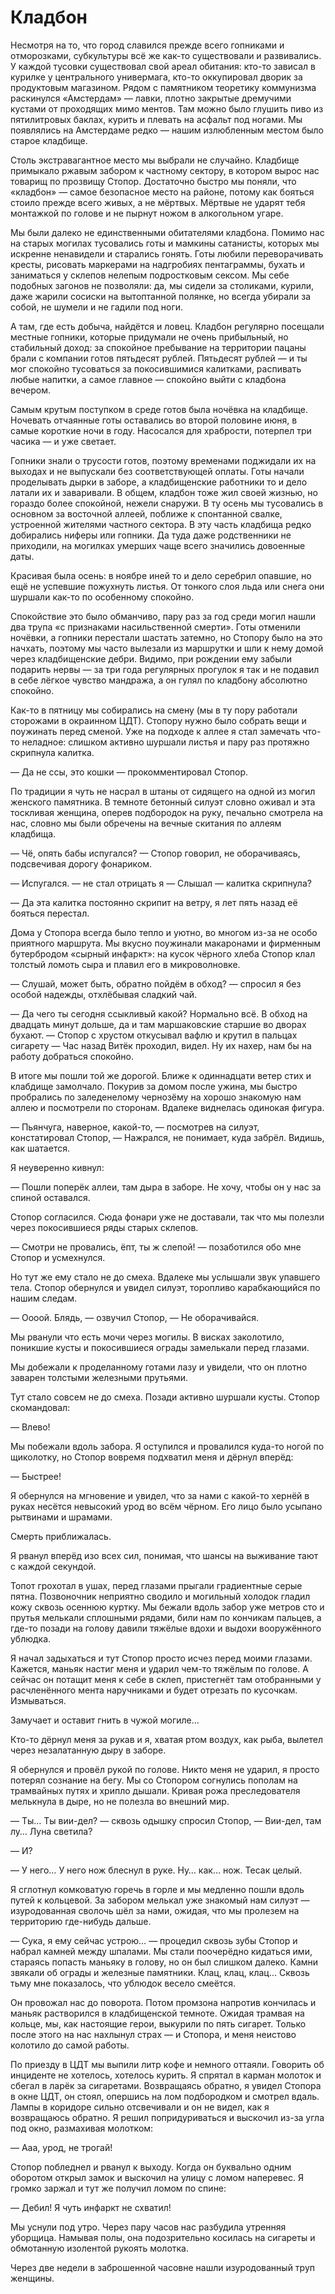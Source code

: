 # Кладбон

Несмотря на то, что город славился прежде всего гопниками и отморозками, субкультуры всё же как-то существовали и развивались. У каждой тусовки существовал свой ареал обитания: кто-то зависал в курилке у центрального универмага, кто-то оккупировал дворик за продуктовым магазином. Рядом с памятником теоретику коммунизма раскинулся «Амстердам» — лавки, плотно закрытые дремучими кустами от проходящих мимо ментов. Там можно было глушить пиво из пятилитровых баклах, курить и плевать на асфальт под ногами.
Мы появлялись на Амстердаме редко — нашим излюбленным местом было старое кладбище.

Столь экстравагантное место мы выбрали не случайно. Кладбище примыкало ржавым забором к частному сектору, в котором вырос нас товарищ по прозвищу Стопор. Достаточно быстро мы поняли, что «кладбон» — самое безопасное место на районе, потому как бояться стоило прежде всего живых, а не мёртвых. Мёртвые не ударят тебя монтажкой по голове и не пырнут ножом в алкогольном угаре.

Мы были далеко не единственными обитателями кладбона. Помимо нас на старых могилах тусовались готы и мамкины сатанисты, которых мы искренне ненавидели и старались гонять. Готы любили переворачивать кресты, рисовать маркерами на надгробиях пентаграммы, бухать и заниматься у склепов нелепым подростковым сексом. Мы себе подобных загонов не позволяли: да, мы сидели за столиками, курили, даже жарили сосиски на вытоптанной полянке, но всегда убирали за собой, не шумели и не гадили под ноги.

А там, где есть добыча, найдётся и ловец. Кладбон регулярно посещали местные гопники, которые придумали не очень прибыльный, но стабильный доход: за спокойное пребывание на территории пацаны брали с компании готов пятьдесят рублей. Пятьдесят рублей — и ты мог спокойно тусоваться за покосившимися калитками, распивать любые напитки, а самое главное — спокойно выйти с кладбона вечером.

Самым крутым поступком в среде готов была ночёвка на кладбище. Ночевать отчаянные готы оставались во второй половине июня, в самые короткие ночи в году. Насосался для храбрости, потерпел три часика — и уже светает.

Гопники знали о трусости готов, поэтому временами поджидали их на выходах и не выпускали без соответствующей оплаты. Готы начали проделывать дырки в заборе, а кладбищенские работники то и дело латали их и заваривали. В общем, кладбон тоже жил своей жизнью, но гораздо более спокойной, нежели снаружи.
В ту осень мы тусовались в основном за восточной аллеей, поближе к спонтанной свалке, устроенной жителями частного сектора. В эту часть кладбища редко добирались ниферы или гопники. Да туда даже родственники не приходили, на могилках умерших чаще всего значились довоенные даты. 

Красивая была осень: в ноябре иней то и дело серебрил опавшие, но ещё не успевшие пожухнуть листья. От тонкого слоя льда или снега они шуршали как-то по особенному спокойно.

Спокойствие это было обманчиво, пару раз за год среди могил нашли два трупа «с признаками насильственной смерти». Готы отменили ночёвки, а гопники перестали шастать затемно, но Стопору было на это начхать, поэтому мы часто вылезали из маршрутки и шли к нему домой через кладбищенские дебри. Видимо, при рождении ему забыли подарить нервы — за три года регулярных прогулок я так и не подавил в себе лёгкое чувство мандража, а он гулял по кладбону абсолютно спокойно.

Как-то в пятницу мы собирались на смену (мы в ту пору работали сторожами в окраинном ЦДТ). Стопору нужно было собрать вещи и поужинать перед сменой. Уже на подходе к аллее я стал замечать что-то неладное: слишком активно шуршали листья и пару раз протяжно скрипнула калитка.

— Да не ссы, это кошки — прокомментировал Стопор.

По традиции я чуть не насрал в штаны от сидящего на одной из могил женского памятника. В темноте бетонный силуэт словно оживал и эта тоскливая женщина, оперев подбородок на руку, печально смотрела на нас, словно мы были обречены на вечные скитания по аллеям кладбища.

— Чё, опять бабы испугался? — Стопор говорил, не оборачиваясь, подсвечивая дорогу фонариком.

— Испугался. — не стал отрицать я — Слышал — калитка скрипнула?

— Да эта калитка постоянно скрипит на ветру, я лет пять назад её бояться перестал.

Дома у Стопора всегда было тепло и уютно, во многом из-за не особо приятного маршрута. Мы вкусно поужинали макаронами и фирменным бутербродом «сырный инфаркт»: на кусок чёрного хлеба Стопор клал толстый ломоть сыра и плавил его в микроволновке. 

— Слушай, может быть, обратно пойдём в обход? — спросил я без особой надежды, отхлёбывая сладкий чай.

— Да чего ты сегодня ссыкливый какой? Нормально всё. В обход на двадцать минут дольше, да и там маршаковские старшие во дворах бухают. — Стопор с хрустом откусывал вафлю и крутил в пальцах сигарету — Час назад Витёк проходил, видел. Ну их нахер, нам бы на работу добраться спокойно.

В итоге мы пошли той же дорогой. Ближе к одиннадцати ветер стих и клабдище замолчало. Покурив за домом после ужина, мы быстро пробрались по заледенелому чернозёму на хорошо знакомую нам аллею и посмотрели по сторонам. Вдалеке виднелась одинокая фигура.

— Пьянчуга, наверное, какой-то, — посмотрев на силуэт, констатировал Стопор, — Нажрался, не понимает, куда забрёл. Видишь, как шатается.

Я неуверенно кивнул:

— Пошли поперёк аллеи, там дыра в заборе. Не хочу, чтобы он у нас за спиной оставался.

Стопор согласился. Сюда фонари уже не доставали, так что мы полезли через покосившиеся ряды старых склепов.

— Смотри не провались, ёпт, ты ж слепой! — позаботился обо мне Стопор и усмехнулся.

Но тут же ему стало не до смеха. Вдалеке мы услышали звук упавшего тела. Стопор обернулся и увидел силуэт, торопливо карабкающийся по нашим следам.

— Оооой. Блядь, — озвучил Стопор, — Не оборачивайся.

Мы рванули что есть мочи через могилы. В висках заколотило, поникшие кусты и покосившиеся ограды замелькали перед глазами.

Мы добежали к проделанному готами лазу и увидели, что он плотно заварен толстыми железными прутьями.

Тут стало совсем не до смеха. Позади активно шуршали кусты. Стопор скомандовал:

— Влево!

Мы побежали вдоль забора. Я оступился и провалился куда-то ногой по щиколотку, но Стопор вовремя подхватил меня и дёрнул вперёд:

— Быстрее!

Я обернулся на мгновение и увидел, что за нами с какой-то хернёй в руках несётся невысокий урод во всём чёрном. Его лицо было усыпано рытвинами и шрамами. 

Смерть приближалась.

Я рванул вперёд изо всех сил, понимая, что шансы на выживание тают с каждой секундой.

Топот грохотал в ушах, перед глазами прыгали градиентные серые пятна. Позвоночник неприятно сводило и могильный холодок гладил кожу сквозь осеннюю куртку. Мы бежали вдоль забор уже метров сто и прутья мелькали сплошными рядами, били нам по кончикам пальцев, а где-то позади на голову давили тяжёлые вдохи и выдохи вооружённого ублюдка. 

Я начал задыхаться и тут Стопор просто исчез перед моими глазами.
Кажется, маньяк настиг меня и ударил чем-то тяжёлым по голове. А сейчас он потащит меня к себе в склеп, пристегнёт там отобранными у расчленённого мента наручниками и будет отрезать по кусочкам. Измываться. 

Замучает и оставит гнить в чужой могиле…

Кто-то дёрнул меня за рукав и я, хватая ртом воздух, как рыба, вылетел через незалатанную дыру в заборе.

Я обернулся и провёл рукой по голове. Никто меня не ударил, я просто потерял сознание на бегу. Мы со Стопором согнулись пополам на трамвайных путях и хрипло дышали. Кривая рожа преследователя мелькнула в дыре, но не полезла во внешний мир.

— Ты… Ты вии-дел? — сквозь одышку спросил Стопор, — Вии-дел, там лу… Луна светила?

— И?

— У него… У него нож блеснул в руке. Ну… как… нож. Тесак целый.

Я сглотнул комковатую горечь в горле и мы медленно пошли вдоль путей к кольцевой. За забором мелькал уже знакомый нам силуэт — изуродованная сволочь шёл за нами, ожидая, что мы пролезем на территорию где-нибудь дальше.

— Сука, я ему сейчас устрою… — процедил сквозь зубы Стопор и набрал камней между шпалами. Мы стали поочерёдно кидаться ими, стараясь попасть маньяку в голову, но он был слишком далеко. Камни звякали об ограды и железные памятники. Клац, клац, клац... Сквозь тьму мне показалось, что ублюдок весело смеётся.

Он провожал нас до поворота. Потом промзона напротив кончилась и маньяк растворился в кладбищенской темноте. Ожидая трамвая на кольце, мы, как настоящие герои, выкурили по пять сигарет. Только после этого на нас нахлынул страх — и Стопора, и меня неистово колотило до самой работы.

По приезду в ЦДТ мы выпили литр кофе и немного оттаяли. Говорить об инциденте не хотелось, хотелось курить. Я спрятал в карман молоток и сбегал в ларёк за сигаретами. Возвращаясь обратно, я увидел Стопора в окне ЦДТ, он стоял, опершись на лом подбородком и смотрел вдаль. Лампы в коридоре сильно отсвечивали и он не видел, как я возвращаюсь обратно. Я решил попридуриваться и выскочил из-за угла под окно, размахивая молотком:

— Ааа, урод, не трогай!

Стопор побледнел и рванул к выходу. Когда он буквально одним оборотом открыл замок и выскочил на улицу с ломом наперевес. Я громко заржал и тут же получил ломом по спине:

— Дебил! Я чуть инфаркт не схватил!

Мы уснули под утро. Через пару часов нас разбудила утренняя уборщица. Намывая полы, она подозрительно косилась на сигареты и обмотанную изолентой рукоять молотка.

Через две недели в заброшенной часовне нашли изуродованный труп женщины.